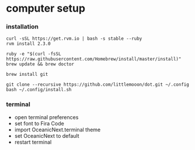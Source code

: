 # computer setup

### installation
```
curl -sSL https://get.rvm.io | bash -s stable --ruby
rvm install 2.3.0

ruby -e "$(curl -fsSL https://raw.githubusercontent.com/Homebrew/install/master/install)"
brew update && brew doctor

brew install git

git clone --recursive https://github.com/littlemooon/dot.git ~/.config
bash ~/.config/install.sh
```

### terminal
- open terminal preferences
- set font to Fira Code
- import OceanicNext.terminal theme
- set OceanicNext to default
- restart terminal
